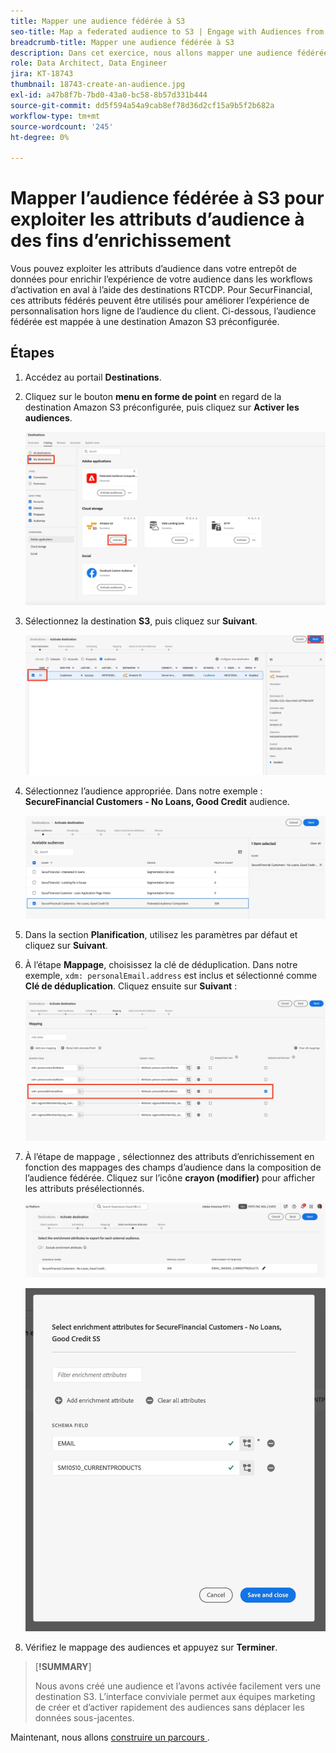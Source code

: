 ```yaml
---
title: Mapper une audience fédérée à S3
seo-title: Map a federated audience to S3 | Engage with Audiences from your Data Warehouse using Federated Audience Composition
breadcrumb-title: Mapper une audience fédérée à S3
description: Dans cet exercice, nous allons mapper une audience fédérée à une destination Real-Time CDP en aval afin de prendre en charge une expérience hors ligne personnalisée.
role: Data Architect, Data Engineer
jira: KT-18743
thumbnail: 18743-create-an-audience.jpg
exl-id: a47b8f7b-7bd0-43a0-bc58-8b57d331b444
source-git-commit: dd5f594a54a9cab8ef78d36d2cf15a9b5f2b682a
workflow-type: tm+mt
source-wordcount: '245'
ht-degree: 0%

---
```


# Mapper l’audience fédérée à S3 pour exploiter les attributs d’audience à des fins d’enrichissement

Vous pouvez exploiter les attributs d’audience dans votre entrepôt de données pour enrichir l’expérience de votre audience dans les workflows d’activation en aval à l’aide des destinations RTCDP. Pour SecurFinancial, ces attributs fédérés peuvent être utilisés pour améliorer l’expérience de personnalisation hors ligne de l’audience du client. Ci-dessous, l’audience fédérée est mappée à une destination Amazon S3 préconfigurée.

## Étapes

1. Accédez au portail **Destinations**.

2. Cliquez sur le bouton **menu en forme de point** en regard de la destination Amazon S3 préconfigurée, puis cliquez sur **Activer les audiences**.

   ![activate-audiences](assets/activate-audiences.png)

3. Sélectionnez la destination **S3**, puis cliquez sur **Suivant**.

   ![select-s3-destination](assets/select-s3-destination.png)

4. Sélectionnez l’audience appropriée. Dans notre exemple : **SecureFinancial Customers - No Loans, Good Credit** audience.

   ![select-s3-audience](assets/select-s3-audience.png)

5. Dans la section **Planification**, utilisez les paramètres par défaut et cliquez sur **Suivant**.

6. À l’étape **Mappage**, choisissez la clé de déduplication. Dans notre exemple, `xdm: personalEmail.address` est inclus et sélectionné comme **Clé de déduplication**. Cliquez ensuite sur **Suivant** :

   ![clé-déduplication](assets/deduplication-key.png)

7. À l’étape de mappage , sélectionnez des attributs d’enrichissement en fonction des mappages des champs d’audience dans la composition de l’audience fédérée. Cliquez sur l’icône **crayon (modifier)** pour afficher les attributs présélectionnés.

   ![edit-attributes](assets/edit-attributes.png)

   ![final-attributes](assets/final-attribution.png)

8. Vérifiez le mappage des audiences et appuyez sur **Terminer**.

>[**!SUMMARY**]
>
> Nous avons créé une audience et l’avons activée facilement vers une destination S3. L’interface conviviale permet aux équipes marketing de créer et d’activer rapidement des audiences sans déplacer les données sous-jacentes.

Maintenant, nous allons [construire un parcours ](build-journey-federated-audience.md).
